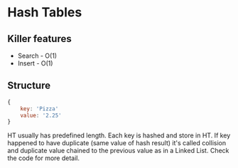 # Hash Tables

## Killer features
- Search - O(1)
- Insert - O(1)

## Structure
```js
{
    key: 'Pizza'
    value: '2.25'  
}
```
HT usually has predefined length.  Each key is hashed and store in HT. If key happened to have duplicate (same value 
of hash result) it's called collision and duplicate value chained to the previous value as in a Linked List. Check 
the code for more detail.
